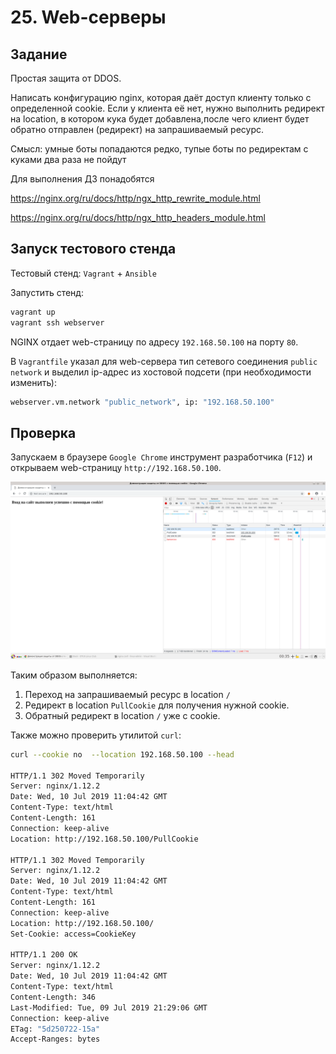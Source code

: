 # 25. Web-серверы

## Задание

Простая защита от DDOS.

Написать конфигурацию nginx, которая даёт доступ клиенту только с определенной cookie. Если у клиента её нет, нужно выполнить редирект на location, в котором кука будет добавлена,после чего клиент будет обратно отправлен (редирект) на запрашиваемый ресурс.

Смысл: умные боты попадаются редко, тупые боты по редиректам с куками два раза не пойдут

Для выполнения ДЗ понадобятся

https://nginx.org/ru/docs/http/ngx_http_rewrite_module.html

https://nginx.org/ru/docs/http/ngx_http_headers_module.html

## Запуск тестового стенда

Тестовый стенд: `Vagrant` + `Ansible`

Запустить стенд: 
```bash
vagrant up
vagrant ssh webserver
```
NGINX отдает web-страницу по адресу `192.168.50.100` на порту `80`.

В `Vagrantfile` указал для web-сервера тип сетевого соединения `public network` и выделил ip-адрес из хостовой подсети
(при необходимости изменить):

```bash
webserver.vm.network "public_network", ip: "192.168.50.100"
```

## Проверка

Запускаем в браузере `Google Chrome` инструмент разработчика (`F12`) и открываем web-страницу `http://192.168.50.100`. 

![alt text](chrome_devtools.png)

Таким образом выполняется: 
1. Переход на запрашиваемый ресурс в location `/` 
2. Редирект в location `PullCookie` для получения нужной cookie.
3. Обратный редирект в location `/` уже c cookie.

Также можно проверить утилитой `curl`:

```bash
curl --cookie no  --location 192.168.50.100 --head

HTTP/1.1 302 Moved Temporarily
Server: nginx/1.12.2
Date: Wed, 10 Jul 2019 11:04:42 GMT
Content-Type: text/html
Content-Length: 161
Connection: keep-alive
Location: http://192.168.50.100/PullCookie

HTTP/1.1 302 Moved Temporarily
Server: nginx/1.12.2
Date: Wed, 10 Jul 2019 11:04:42 GMT
Content-Type: text/html
Content-Length: 161
Connection: keep-alive
Location: http://192.168.50.100/
Set-Cookie: access=CookieKey

HTTP/1.1 200 OK
Server: nginx/1.12.2
Date: Wed, 10 Jul 2019 11:04:42 GMT
Content-Type: text/html
Content-Length: 346
Last-Modified: Tue, 09 Jul 2019 21:29:06 GMT
Connection: keep-alive
ETag: "5d250722-15a"
Accept-Ranges: bytes
```